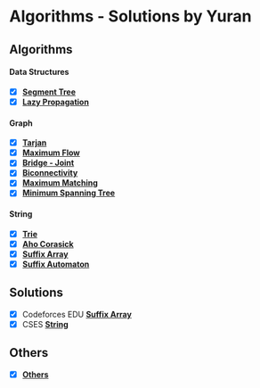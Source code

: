 # Algorithms - Solutions by Yuran

## Algorithms

#### Data Structures
+ [x] [**Segment Tree**](Algorithms/Data%20Structures/SegmentTree.cpp)
+ [x] [**Lazy Propagation**](Algorithms/Data%20Structures/LazyPropagation.cpp)

#### Graph
+ [x] [**Tarjan**](Algorithms/Graph/Tarjan.cpp)
+ [x] [**Maximum Flow**](Algorithms/Graph/Flow)
+ [x] [**Bridge - Joint**](Algorithms/Graph/Bridge%20-%20Joint.cpp)
+ [x] [**Biconnectivity**](Algorithms/Graph/Biconnectivity.cpp)
+ [x] [**Maximum Matching**](Algorithms/Graph/Maximum%20Matching)
+ [x] [**Minimum Spanning Tree**](Algorithms/Graph/Kruskal.cpp)

#### String
+ [x] [**Trie**](Algorithms/String/Trie.cpp)
+ [x] [**Aho Corasick**](Algorithms/String/Aho%20Corasick.cpp)
+ [x] [**Suffix Array**](Algorithms/String/Suffix%20Array.cpp)
+ [x] [**Suffix Automaton**](Algorithms/String/Suffix%20Automaton.cpp)

## Solutions
+ [x] Codeforces EDU [**Suffix Array**](Solutions/Codeforces_Edu/Suffix%20Array)
+ [x] CSES [**String**](Solutions/CSES/String)

## Others
+ [x] [**Others**](Others)
